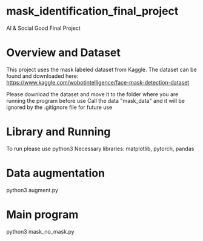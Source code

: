 # mask_identification_final_project
 AI & Social Good Final Project

 # Overview and Dataset

This project uses the mask labeled dataset from Kaggle. The dataset can be found and downloaded here: https://www.kaggle.com/wobotintelligence/face-mask-detection-dataset 

Please download the dataset and move it to the folder where you are running the program before use
Call the data "mask_data" and it will be ignored by the .gitignore file for future use

# Library and Running
To run please use python3
Necessary libraries: matplotlib, pytorch, pandas

# Data augmentation
python3 augment.py

# Main program
 python3 mask_no_mask.py
